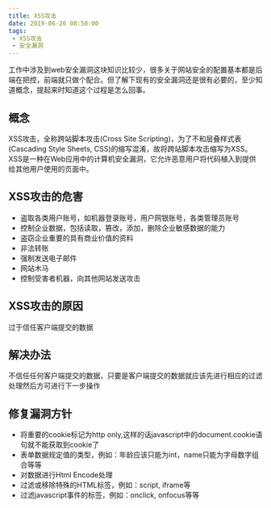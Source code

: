 ```yaml
---
title: XSS攻击
date: 2019-06-26 08:50:00
tags:
 - XSS攻击
 - 安全漏洞
---
```


工作中涉及到web安全漏洞这块知识比较少，很多关于网站安全的配置基本都是后端在把控，前端就只做个配合。但了解下现有的安全漏洞还是很有必要的，至少知道概念，提起来时知道这个过程是怎么回事。

<!-- more --> 

## 概念
XSS攻击，全称跨站脚本攻击(Cross Site Scripting)，为了不和层叠样式表(Cascading Style Sheets, CSS)的缩写混淆，故将跨站脚本攻击缩写为XSS。XSS是一种在Web应用中的计算机安全漏洞，它允许恶意用户将代码植入到提供给其他用户使用的页面中。

## XSS攻击的危害
- 盗取各类用户账号，如机器登录账号，用户网银账号，各类管理员账号
- 控制企业数据，包括读取，篡改，添加，删除企业敏感数据的能力
- 盗窃企业重要的具有商业价值的资料
- 非法转账
- 强制发送电子邮件
- 网站木马
- 控制受害者机器，向其他网站发送攻击

## XSS攻击的原因
过于信任客户端提交的数据

## 解决办法
不信任任何客户端提交的数据，只要是客户端提交的数据就应该先进行相应的过滤处理然后方可进行下一步操作

## 修复漏洞方针
- 将重要的cookie标记为http only,这样的话javascript中的document.cookie语句就不能获取到cookie了
- 表单数据规定值的类型，例如：年龄应该只能为int，name只能为字母数字组合等等
- 对数据进行Html Encode处理
- 过滤或移除特殊的HTML标签，例如：script, iframe等
- 过滤javascript事件的标签，例如：onclick, onfocus等等
